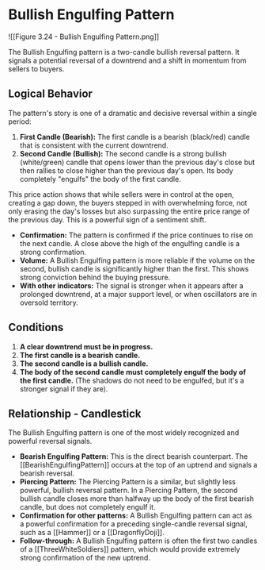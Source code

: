 # Bullish Engulfing Pattern

![[Figure 3.24 - Bullish Engulfing Pattern.png]]

The Bullish Engulfing pattern is a two-candle bullish reversal pattern. It signals a potential reversal of a downtrend and a shift in momentum from sellers to buyers.

## Logical Behavior

The pattern's story is one of a dramatic and decisive reversal within a single period:

1.  **First Candle (Bearish):** The first candle is a bearish (black/red) candle that is consistent with the current downtrend.
2.  **Second Candle (Bullish):** The second candle is a strong bullish (white/green) candle that opens lower than the previous day's close but then rallies to close higher than the previous day's open. Its body completely "engulfs" the body of the first candle.

This price action shows that while sellers were in control at the open, creating a gap down, the buyers stepped in with overwhelming force, not only erasing the day's losses but also surpassing the entire price range of the previous day. This is a powerful sign of a sentiment shift.

- **Confirmation:** The pattern is confirmed if the price continues to rise on the next candle. A close above the high of the engulfing candle is a strong confirmation.
- **Volume:** A Bullish Engulfing pattern is more reliable if the volume on the second, bullish candle is significantly higher than the first. This shows strong conviction behind the buying pressure.
- **With other indicators:** The signal is stronger when it appears after a prolonged downtrend, at a major support level, or when oscillators are in oversold territory.

## Conditions

1.  **A clear downtrend must be in progress.**
2.  **The first candle is a bearish candle.**
3.  **The second candle is a bullish candle.**
4.  **The body of the second candle must completely engulf the body of the first candle.** (The shadows do not need to be engulfed, but it's a stronger signal if they are).

## Relationship - Candlestick

The Bullish Engulfing pattern is one of the most widely recognized and powerful reversal signals.

- **Bearish Engulfing Pattern:** This is the direct bearish counterpart. The [[BearishEngulfingPattern]] occurs at the top of an uptrend and signals a bearish reversal.
- **Piercing Pattern:** The Piercing Pattern is a similar, but slightly less powerful, bullish reversal pattern. In a Piercing Pattern, the second bullish candle closes more than halfway up the body of the first bearish candle, but does not completely engulf it.
- **Confirmation for other patterns:** A Bullish Engulfing pattern can act as a powerful confirmation for a preceding single-candle reversal signal, such as a [[Hammer]] or a [[DragonflyDoji]].
- **Follow-through:** A Bullish Engulfing pattern is often the first two candles of a [[ThreeWhiteSoldiers]] pattern, which would provide extremely strong confirmation of the new uptrend.
